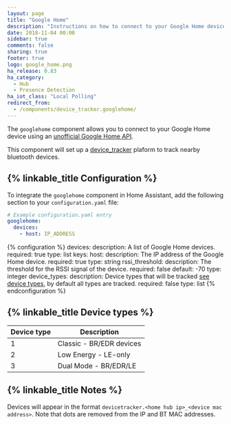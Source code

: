 ```yaml
---
layout: page
title: "Google Home"
description: "Instructions on how to connect to your Google Home device."
date: 2018-11-04 00:00
sidebar: true
comments: false
sharing: true
footer: true
logo: google_home.png
ha_release: 0.83
ha_category:
  - Hub
  - Presence Detection
ha_iot_class: "Local Polling"
redirect_from:
  - /components/device_tracker.googlehome/
---
```


The `googlehome` component allows you to connect to your Google Home device using an [unofficial Google Home API][googlehomeapi].

This component will set up a [device_tracker](/components/device_tracker/) plaform to track nearby bluetooth devices.

## {% linkable_title Configuration %}

To integrate the `googlehome` component in Home Assistant, add the following section to your `configuration.yaml` file:

```yaml
# Example configuration.yaml entry
googlehome:
  devices:
    - host: IP_ADDRESS
```

{% configuration %}
devices:
  description: A list of Google Home devices.
  required: true
  type: list
  keys:
    host:
      description: The IP address of the Google Home device.
      required: true
      type: string
    rssi_threshold:
      description: The threshold for the RSSI signal of the device.
      required: false
      default: -70
      type: integer
    device_types:
      description: Device types that will be tracked [see device types](#device_types), by default all types are tracked.
      required: false
      type: list
{% endconfiguration %}

## {% linkable_title Device types %}

Device type | Description
-- | --
1 | Classic - BR/EDR devices
2 | Low Energy - LE-only
3 | Dual Mode - BR/EDR/LE

## {% linkable_title Notes %}

Devices will appear in the format `devicetracker.<home hub ip>_<device mac address>`. Note that dots are removed from the IP and BT MAC addresses.

[googlehomeapi]: https://rithvikvibhu.github.io/GHLocalApi/
[devicetrackerconfig]: /components/device_tracker/#configuring-a-device_tracker-platform
